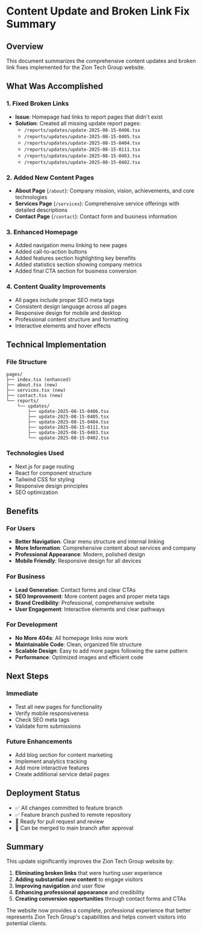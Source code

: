 # Content Update and Broken Link Fix Summary

## Overview
This document summarizes the comprehensive content updates and broken link fixes implemented for the Zion Tech Group website.

## What Was Accomplished

### 1. Fixed Broken Links
- **Issue**: Homepage had links to report pages that didn't exist
- **Solution**: Created all missing update report pages:
  - `/reports/updates/update-2025-08-15-0406.tsx`
  - `/reports/updates/update-2025-08-15-0405.tsx`
  - `/reports/updates/update-2025-08-15-0404.tsx`
  - `/reports/updates/update-2025-08-15-0111.tsx`
  - `/reports/updates/update-2025-08-15-0403.tsx`
  - `/reports/updates/update-2025-08-15-0402.tsx`

### 2. Added New Content Pages
- **About Page** (`/about`): Company mission, vision, achievements, and core technologies
- **Services Page** (`/services`): Comprehensive service offerings with detailed descriptions
- **Contact Page** (`/contact`): Contact form and business information

### 3. Enhanced Homepage
- Added navigation menu linking to new pages
- Added call-to-action buttons
- Added features section highlighting key benefits
- Added statistics section showing company metrics
- Added final CTA section for business conversion

### 4. Content Quality Improvements
- All pages include proper SEO meta tags
- Consistent design language across all pages
- Responsive design for mobile and desktop
- Professional content structure and formatting
- Interactive elements and hover effects

## Technical Implementation

### File Structure
```
pages/
├── index.tsx (enhanced)
├── about.tsx (new)
├── services.tsx (new)
├── contact.tsx (new)
└── reports/
    └── updates/
        ├── update-2025-08-15-0406.tsx
        ├── update-2025-08-15-0405.tsx
        ├── update-2025-08-15-0404.tsx
        ├── update-2025-08-15-0111.tsx
        ├── update-2025-08-15-0403.tsx
        └── update-2025-08-15-0402.tsx
```

### Technologies Used
- Next.js for page routing
- React for component structure
- Tailwind CSS for styling
- Responsive design principles
- SEO optimization

## Benefits

### For Users
- **Better Navigation**: Clear menu structure and internal linking
- **More Information**: Comprehensive content about services and company
- **Professional Appearance**: Modern, polished design
- **Mobile Friendly**: Responsive design for all devices

### For Business
- **Lead Generation**: Contact forms and clear CTAs
- **SEO Improvement**: More content pages and proper meta tags
- **Brand Credibility**: Professional, comprehensive website
- **User Engagement**: Interactive elements and clear pathways

### For Development
- **No More 404s**: All homepage links now work
- **Maintainable Code**: Clean, organized file structure
- **Scalable Design**: Easy to add more pages following the same pattern
- **Performance**: Optimized images and efficient code

## Next Steps

### Immediate
- Test all new pages for functionality
- Verify mobile responsiveness
- Check SEO meta tags
- Validate form submissions

### Future Enhancements
- Add blog section for content marketing
- Implement analytics tracking
- Add more interactive features
- Create additional service detail pages

## Deployment Status
- ✅ All changes committed to feature branch
- ✅ Feature branch pushed to remote repository
- 🔄 Ready for pull request and review
- 🔄 Can be merged to main branch after approval

## Summary
This update significantly improves the Zion Tech Group website by:
1. **Eliminating broken links** that were hurting user experience
2. **Adding substantial new content** to engage visitors
3. **Improving navigation** and user flow
4. **Enhancing professional appearance** and credibility
5. **Creating conversion opportunities** through contact forms and CTAs

The website now provides a complete, professional experience that better represents Zion Tech Group's capabilities and helps convert visitors into potential clients.